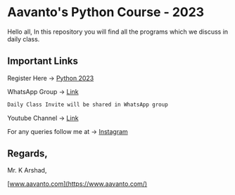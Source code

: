 # Aavanto's Python Course - 2023

Hello all, In this repository you will find all the programs which we discuss in daily class.

## Important Links

Register Here -> [Python 2023](https://aavanto.com/python)

WhatsApp Group -> [Link](https://chat.whatsapp.com/BcNsJHMc3z1A6ga5yZXTCx)

```bash
Daily Class Invite will be shared in WhatsApp group
```

Youtube Channel -> [Link](https://youtube.com/@aavantotechnology)

For any queries follow me at ->  [Instagram](https://www.instagram.com/arshad.k.272/)


## Regards,

Mr. K Arshad,

[www.aavanto.com](https://www.aavanto.com/)
